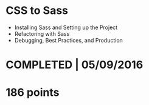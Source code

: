 # CSS to Sass
- Installing Sass and Setting up the Project
- Refactoring with Sass
- Debugging, Best Practices, and Production

# COMPLETED | 05/09/2016
# 186 points
